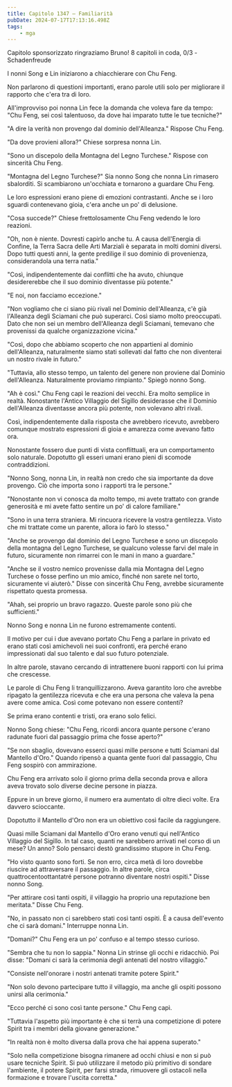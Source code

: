 ```yaml
---
title: Capitolo 1347 – Familiarità
pubDate: 2024-07-17T17:13:16.498Z
tags:
    - mga
---
```



Capitolo sponsorizzato ringraziamo Bruno!
8 capitoli in coda, 0/3
-Schadenfreude


I nonni Song e Lin iniziarono a chiacchierare con Chu Feng.


Non parlarono di questioni importanti, erano parole utili solo per migliorare il rapporto che c'era tra di loro.


All'improvviso poi nonna Lin fece la domanda che voleva fare da tempo: "Chu Feng, sei così talentuoso, da dove hai imparato tutte le tue tecniche?"


"A dire la verità non provengo dal dominio dell'Alleanza." Rispose Chu Feng.


"Da dove provieni allora?" Chiese sorpresa nonna Lin.


"Sono un discepolo della Montagna del Legno Turchese." Rispose con sincerità Chu Feng.


"Montagna del Legno Turchese?" Sia nonno Song che nonna Lin rimasero sbalorditi. Si scambiarono un'occhiata e tornarono a guardare Chu Feng.


Le loro espressioni erano piene di emozioni contrastanti. Anche se i loro sguardi contenevano gioia, c'era anche un po' di delusione.


"Cosa succede?" Chiese frettolosamente Chu Feng vedendo le loro reazioni.


"Oh, non è niente. Dovresti capirlo anche tu. A causa dell'Energia di Confine, la Terra Sacra delle Arti Marziali è separata in molti domini diversi. Dopo tutti questi anni, la gente predilige il suo dominio di provenienza, considerandola una terra natìa."


"Così, indipendentemente dai conflitti che ha avuto, chiunque desidererebbe che il suo dominio diventasse più potente."


"E noi, non facciamo eccezione."


"Non vogliamo che ci siano più rivali nel Dominio dell'Alleanza, c'è già l'Alleanza degli Sciamani che può superarci. Così siamo molto preoccupati. Dato che non sei un membro dell'Alleanza degli Sciamani, temevano che provenissi da qualche organizzazione vicina."


"Così, dopo che abbiamo scoperto che non appartieni al dominio dell'Alleanza, naturalmente siamo stati sollevati dal fatto che non diventerai un nostro rivale in futuro."


"Tuttavia, allo stesso tempo, un talento del genere non proviene dal Dominio dell'Alleanza. Naturalmente proviamo rimpianto." Spiegò nonno Song.


"Ah è così." Chu Feng capì le reazioni dei vecchi. Era molto semplice in realtà. Nonostante l'Antico Villaggio del Sigillo desiderasse che il Dominio dell'Alleanza diventasse ancora più potente, non volevano altri rivali.


Così, indipendentemente dalla risposta che avrebbero ricevuto, avrebbero comunque mostrato espressioni di gioia e amarezza come avevano fatto ora.


Nonostante fossero due punti di vista conflittuali, era un comportamento solo naturale. Dopotutto gli esseri umani erano pieni di scomode contraddizioni.


"Nonno Song, nonna Lin, in realtà non credo che sia importante da dove provengo. Ciò che importa sono i rapporti tra le persone."


"Nonostante non vi conosca da molto tempo, mi avete trattato con grande generosità e mi avete fatto sentire un po' di calore familiare."


"Sono in una terra straniera. Mi rincuora ricevere la vostra gentilezza. Visto che mi trattate come un parente, allora io farò lo stesso."


"Anche se provengo dal dominio del Legno Turchese e sono un discepolo della montagna del Legno Turchese, se qualcuno volesse farvi del male in futuro, sicuramente non rimarrei con le mani in mano a guardare."


"Anche se il vostro nemico provenisse dalla mia Montagna del Legno Turchese o fosse perfino un mio amico, finché non sarete nel torto, sicuramente vi aiuterò." Disse con sincerità Chu Feng, avrebbe sicuramente rispettato questa promessa.


"Ahah, sei proprio un bravo ragazzo. Queste parole sono più che sufficienti."


Nonno Song e nonna Lin ne furono estremamente contenti.


Il motivo per cui i due avevano portato Chu Feng a parlare in privato ed erano stati così amichevoli nei suoi confronti, era perché erano impressionati dal suo talento e dal suo futuro potenziale.


In altre parole, stavano cercando di intrattenere buoni rapporti con lui prima che crescesse.


Le parole di Chu Feng li tranquillizzarono. Aveva garantito loro che avrebbe ripagato la gentilezza ricevuta e che era una persona che valeva la pena avere come amica. Così come potevano non essere contenti?


Se prima erano contenti e tristi, ora erano solo felici.


Nonno Song chiese: "Chu Feng, ricordi ancora quante persone c'erano radunate fuori dal passaggio prima che fosse aperto?"


"Se non sbaglio, dovevano esserci quasi mille persone e tutti Sciamani dal Mantello d'Oro." Quando ripensò a quanta gente fuori dal passaggio, Chu Feng sospirò con ammirazione.


Chu Feng era arrivato solo il giorno prima della seconda prova e allora aveva trovato solo diverse decine persone in piazza.


Eppure in un breve giorno, il numero era aumentato di oltre dieci volte. Era davvero scioccante.


Dopotutto il Mantello d'Oro non era un obiettivo così facile da raggiungere.


Quasi mille Sciamani dal Mantello d'Oro erano venuti qui nell'Antico Villaggio del Sigillo. In tal caso, quanti ne sarebbero arrivati nel corso di un mese? Un anno? Solo pensarci destò grandissimo stupore in Chu Feng.


"Ho visto quanto sono forti. Se non erro, circa metà di loro dovrebbe riuscire ad attraversare il passaggio. In altre parole, circa quattrocentoottantatré persone potranno diventare nostri ospiti." Disse nonno Song.


"Per attirare così tanti ospiti, il villaggio ha proprio una reputazione ben meritata." Disse Chu Feng.


"No, in passato non ci sarebbero stati così tanti ospiti. È a causa dell'evento che ci sarà domani." Interruppe nonna Lin.


"Domani?" Chu Feng era un po' confuso e al tempo stesso curioso.


"Sembra che tu non lo sappia." Nonna Lin strinse gli occhi e ridacchiò. Poi disse: "Domani ci sarà la cerimonia degli antenati del nostro villaggio."


"Consiste nell'onorare i nostri antenati tramite potere Spirit."


"Non solo devono partecipare tutto il villaggio, ma anche gli ospiti possono unirsi alla cerimonia."


"Ecco perché ci sono così tante persone." Chu Feng capì.


"Tuttavia l'aspetto più importante è che si terrà una competizione di potere Spirit tra i membri della giovane generazione."


"In realtà non è molto diversa dalla prova che hai appena superato."


"Solo nella competizione bisogna rimanere ad occhi chiusi e non si può usare tecniche Spirit. Si può utilizzare il metodo più primitivo di sondare l'ambiente, il potere Spirit, per farsi strada, rimuovere gli ostacoli nella formazione e trovare l'uscita corretta."
                                


                                



